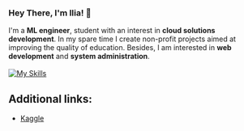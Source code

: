 ### Hey There, I'm Ilia! 👋
I'm a **ML engineer**, student with an interest in **cloud solutions development**. 
In my spare time I create non-profit projects aimed at improving the quality of education. Besides, I am interested in **web development** and **system administration**.
<br><br>[![My Skills](https://skillicons.dev/icons?i=aws,docker,firebase,postgres,tensorflow,pytorch,rabbitmq,react)](#)</br>

## Additional links:
  - [Kaggle](https://www.kaggle.com/h3xi404)


